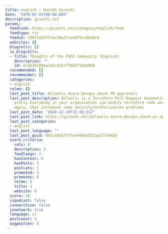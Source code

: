 ```yaml
---
title: english – Davide Giunchi
date: "1970-01-01T00:00:00Z"
description: giunchi.net
params:
  feedlink: https://giunchi.net/category/english/feed
  feedtype: rss
  feedid: 3d671426ffcbc50a27ce40f5cc0620c0
  websites: {}
  blogrolls: []
  in_blogrolls:
  - title: Thoughts of the FSFE Community (English)
    description: ""
    id: ec5620188ea145cd15cff0d5719ab8d8
  recommended: []
  recommender: []
  categories:
  - english
  relme: {}
  last_post_title: Atlantis Azure Devops check PR approvals
  last_post_description: Atlantis is a Terraform Pull Request Automation platform,
    pretty everybody in your organization can modify terraform code and run plan and
    apply, that introduce some security/authorization problems
  last_post_date: "2024-12-19T15:30:31Z"
  last_post_link: https://giunchi.net/atlantis-azure-devops-check-pr-approvals
  last_post_categories:
  - english
  last_post_language: ""
  last_post_guid: 041ce83a771faef68da5221e27734026
  score_criteria:
    cats: 0
    description: 3
    feedlangs: 1
    hasContent: 0
    hasPosts: 3
    postcats: 1
    promoted: 5
    promotes: 0
    relme: 0
    title: 3
    website: 0
  score: 16
  ispodcast: false
  isnoarchive: false
  innetwork: true
  language: it
  postcount: 4
  avgpostlen: 0
---
```

